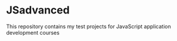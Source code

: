 # JSadvanced
This repository contains my test projects for JavaScript application development courses
